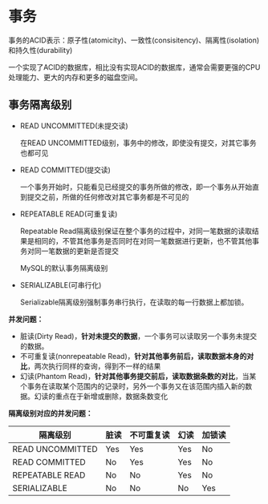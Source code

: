 # 事务

事务的ACID表示：原子性(atomicity)、一致性(consisitency)、隔离性(isolation)和持久性(durability)

一个实现了ACID的数据库，相比没有实现ACID的数据库，通常会需要更强的CPU处理能力、更大的内存和更多的磁盘空间。

## 事务隔离级别

- READ UNCOMMITTED(未提交读)

  在READ UNCOMMITTED级别，事务中的修改，即使没有提交，对其它事务也都可见

- READ COMMITTED(提交读)

  一个事务开始时，只能看见已经提交的事务所做的修改，即一个事务从开始直到提交之前，所做的任何修改对其它事务都是不可见的

- REPEATABLE READ(可重复读)

  Repeatable Read隔离级别保证在整个事务的过程中，对同一笔数据的读取结果是相同的，不管其他事务是否同时在对同一笔数据进行更新，也不管其他事务对同一笔数据的更新是否提交

  MySQL的默认事务隔离级别

- SERIALIZABLE(可串行化)

  Serializable隔离级别强制事务串行执行，在读取的每一行数据上都加锁。

**并发问题：**

- 脏读(Dirty Read)，**针对未提交的数据**，一个事务可以读取另一个事务未提交的数据。
- 不可重复读(nonrepeatable Read)，**针对其他事务前后，读取数据本身的对比**，两次执行同样的查询，得到不一样的结果
- 幻读(Phantom Read)，**针对其他事务提交前后，读取数据条数的对比**，当某个事务在读取某个范围内的记录时，另外一个事务又在该范围内插入新的数据。幻读的重点在于新增或删除，数据条数变化

**隔离级别对应的并发问题：**

| 隔离级别         | 脏读 | 不可重复读 | 幻读 | 加锁读 |
| ---------------- | ---- | ---------- | ---- | ------ |
| READ UNCOMMITTED | Yes  | Yes        | Yes  | No     |
| READ COMMITTED   | No   | Yes        | Yes  | No     |
| REPEATABLE READ  | No   | No         | Yes  | No     |
| SERIALIZABLE     | No   | No         | No   | Yes    |

